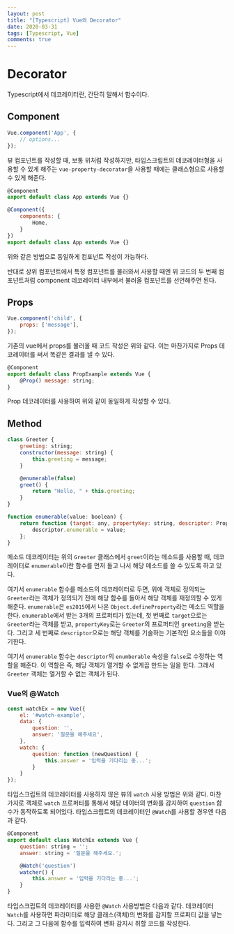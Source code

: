 ```yaml
---
layout: post
title: "[Typescript] Vue와 Decorator"
date: 2020-03-31
tags: [Typescript, Vue]
comments: true
---
```


# Decorator

Typescript에서 데코레이터란, 간단히 말해서 함수이다.

## Component

```javascript
Vue.component('App', {
    // options...
});
```

뷰 컴포넌트를 작성할 때, 보통 위처럼 작성하지만, 타입스크립트의 데코레이터형을 사용할 수 있게 해주는 `vue-property-decorator`을 사용할 때에는 클래스형으로 사용할 수 있게 해준다.

```javascript
@Component
export default class App extends Vue {}

@Component({
    components: {
        Home,
    }
})
export default class App extends Vue {}
```

위와 같은 방법으로 동일하게 컴포넌트 작성이 가능하다.

반대로 상위 컴포넌트에서 특정 컴포넌트를 불러와서 사용할 때엔 위 코드의 두 번째 컴포넌트처럼 component 데코레이터 내부에서 불러올 컴포넌트를 선언해주면 된다.

## Props

```javascript
Vue.component('child', {
    props: ['message'],
});
```

기존의 vue에서 props를 불러올 때 코드 작성은 위와 같다. 이는 마찬가지로 Props 데코레이터를 써서 똑같은 결과를 낼 수 있다.

```javascript
@Component
export default class PropExample extends Vue {
    @Prop() message: string;
}
```

Prop 데코레이터를 사용하여 위와 같이 동일하게 작성할 수 있다.

## Method

```javascript
class Greeter {
    greeting: string;
    constructor(message: string) {
        this.greeting = message;
    }

    @enumerable(false)
    greet() {
        return "Hello, " + this.greeting;
    }
}

function enumerable(value: boolean) {
    return function (target: any, propertyKey: string, descriptor: PropertyDescriptor) {
        descriptor.enumerable = value;
    };
}
```

메소드 데코레이터는 위의 `Greeter` 클래스에서 `greet`이라는 메소드를 사용할 때, 데코레이터로 `enumerable`이란 함수를 먼저 돌고 나서 해당 메소드를 쓸 수 있도록 하고 있다.

여기서 `enumerable` 함수를 메소드의 데코레이터로 두면, 위에 객체로 정의되는 `Greeter`라는 객체가 정의되기 전에 해당 함수를 돌아서 해당 객체를 재정의할 수 있게 해준다. `enumerable`은 `es2015`에서 나온 `Object.defineProperty`라는 메소드 역할을 한다. `enumerable`에서 받는 3개의 프로퍼티가 있는데, 첫 번째로 `target`으로는 `Greeter`라는 객체를 받고, `propertyKey`로는 `Greeter`의 프로퍼티인 `greeting`을 받는다. 그리고 세 번째로 `descriptor`으로는 해당 객체를 기술하는 기본적인 요소들을 이야기한다.

여기서 `enumerable` 함수는 `descriptor`의 `enumberable` 속성을 `false`로 수정하는 역할을 해준다. 이 역할은 즉, 해당 객체가 열거할 수 없게끔 만드는 일을 한다. 그래서 `Greeter` 객체는 열거할 수 없는 객체가 된다.

### Vue의 @Watch

```javascript
const watchEx = new Vue({
    el: '#watch-example',
    data: {
        question: '',
        answer: '질문을 해주세요',
    },
    watch: {
        question: function (newQuestion) {
            this.answer = '입력을 기다리는 중...';
        }
    }
});
```

타입스크립트의 데코레이터를 사용하지 않은 뷰의 `watch` 사용 방법은 위와 같다. 마찬가지로 객체로 `watch` 프로퍼티를 통해서 해당 데이터의 변화를 감지하여 `question` 함수가 동작하도록 되어있다. 타입스크립트의 데코레이터인 `@Watch`를 사용할 경우엔 다음과 같다.

```javascript
@Component
export default class WatchEx extends Vue {
    question: string = '';
    answer: string = '질문을 해주세요.';

    @Watch('question')
    watcher() {
        this.answer = '입력을 기다리는 중...';
    }
}
```

타입스크립트의 데코레이터를 사용한 `@Watch` 사용방법은 다음과 같다. 데코레이터 `Watch`를 사용하면 파라미터로 해당 클래스(객체)의 변화를 감지할 프로퍼티 값을 넣는다. 그리고 그 다음에 함수를 입력하여 변화 감지시 취할 코드를 작성한다.